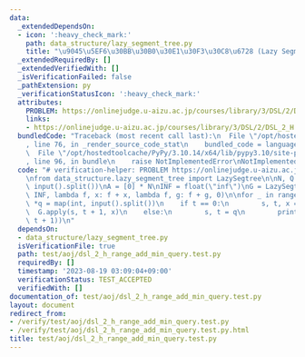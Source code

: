 ```yaml
---
data:
  _extendedDependsOn:
  - icon: ':heavy_check_mark:'
    path: data_structure/lazy_segment_tree.py
    title: "\u9045\u5EF6\u30BB\u30B0\u30E1\u30F3\u30C8\u6728 (Lazy Segment Tree)"
  _extendedRequiredBy: []
  _extendedVerifiedWith: []
  _isVerificationFailed: false
  _pathExtension: py
  _verificationStatusIcon: ':heavy_check_mark:'
  attributes:
    PROBLEM: https://onlinejudge.u-aizu.ac.jp/courses/library/3/DSL/2/DSL_2_H
    links:
    - https://onlinejudge.u-aizu.ac.jp/courses/library/3/DSL/2/DSL_2_H
  bundledCode: "Traceback (most recent call last):\n  File \"/opt/hostedtoolcache/PyPy/3.10.14/x64/lib/pypy3.10/site-packages/onlinejudge_verify/documentation/build.py\"\
    , line 76, in _render_source_code_stat\n    bundled_code = language.bundle(\n\
    \  File \"/opt/hostedtoolcache/PyPy/3.10.14/x64/lib/pypy3.10/site-packages/onlinejudge_verify/languages/python.py\"\
    , line 96, in bundle\n    raise NotImplementedError\nNotImplementedError\n"
  code: "# verification-helper: PROBLEM https://onlinejudge.u-aizu.ac.jp/courses/library/3/DSL/2/DSL_2_H\n\
    \nfrom data_structure.lazy_segment_tree import LazySegtree\n\nN, Q = map(int,\
    \ input().split())\nA = [0] * N\nINF = float(\"inf\")\nG = LazySegtree(A, min,\
    \ INF, lambda f, x: f + x, lambda f, g: f + g, 0)\n\nfor _ in range(Q):\n    t,\
    \ *q = map(int, input().split())\n    if t == 0:\n        s, t, x = q\n      \
    \  G.apply(s, t + 1, x)\n    else:\n        s, t = q\n        print(G.prod(s,\
    \ t + 1))\n"
  dependsOn:
  - data_structure/lazy_segment_tree.py
  isVerificationFile: true
  path: test/aoj/dsl_2_h_range_add_min_query.test.py
  requiredBy: []
  timestamp: '2023-08-19 03:09:04+09:00'
  verificationStatus: TEST_ACCEPTED
  verifiedWith: []
documentation_of: test/aoj/dsl_2_h_range_add_min_query.test.py
layout: document
redirect_from:
- /verify/test/aoj/dsl_2_h_range_add_min_query.test.py
- /verify/test/aoj/dsl_2_h_range_add_min_query.test.py.html
title: test/aoj/dsl_2_h_range_add_min_query.test.py
---
```

